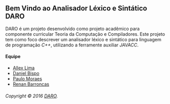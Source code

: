 ## Bem Vindo ao Analisador Léxico e Sintático DARO
DARO é um projeto desenvolvido como projeto acadêmico para componente curricular Teoria da Computação e Compiladores. Este projeto
tem como foco descrever um analisador léxico e sintático para linguagem de programação _C++_, utilizando a ferramente auxiliar _JAVACC_.

#### Equipe

* [Allex Lima](http://allexlima.com)
* [Daniel Bispo](https://github.com/danielbispov/)
* [Paulo Moraes](http://pauloigormoraes.com/)
* [Renan Barroncas](https://github.com/renanbarroncas)

###### Copyright © 2016 [DARO](https://github.com/pauloigormoraes/AnalisadorDARO).
